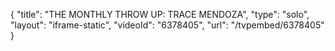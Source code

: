 {
    "title": "THE MONTHLY THROW UP: TRACE MENDOZA",
    "type": "solo",
    "layout": "iframe-static",
    "videoId": "6378405",
    "url": "\/tvpembed\/6378405"
}